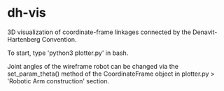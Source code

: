 # dh-vis

3D visualization of coordinate-frame linkages
connected by the Denavit-Hartenberg Convention.

To start, type 'python3 plotter.py' in bash.

Joint angles of the wireframe robot can be changed
via the set_param_theta() method of the
CoordinateFrame object in plotter.py > 'Robotic Arm construction'
section.
